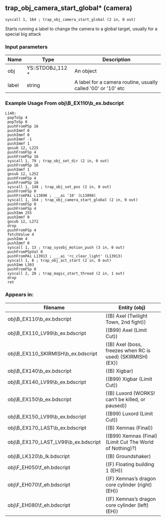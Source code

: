 ## trap_obj_camera_start_global* (camera)

`syscall 1, 164 ; trap_obj_camera_start_global (2 in, 0 out)`

Starts running a label to change the camera to a global target, usually for a special big attack

### Input parameters
| Name | Type | Description
|------|------|------------
| obj   | YS::STDOBJ_112 *   | An object
| label   | string   | A label for a camera routine, usually called '00' or '10' etc


### Example Usage From obj\B_EX110\b_ex.bdscript
```plaintext
L140:
 popToSp 4
 popToSp 0
 pushFromPSp 16
 pushImmf 0
 pushImmf 0
 pushImmf -1
 pushImmf 1
 gosub 12, L225
 pushFromFSp 4
 pushFromPSp 16
 syscall 1, 79 ; trap_obj_set_dir (2 in, 0 out)
 pushFromPSp 16
 pushImmf 1
 gosub 12, L252
 pushFromFSp 4
 pushFromPSp 16
 syscall 1, 148 ; trap_obj_set_pos (2 in, 0 out)
 pushFromFSp 0
 pushFromPAi L13898 ; ___ai '10' (L13898)
 syscall 1, 164 ; trap_obj_camera_start_global (2 in, 0 out)
 pushFromFSp 0
 pushFromFSp 4
 pushImm 255
 pushImmf 0
 gosub 12, L272
 drop 
 pushFromFSp 4
 fetchValue 4
 pushImm 4
 pushImmf 0
 syscall 1, 13 ; trap_sysobj_motion_push (3 in, 0 out)
 pushFromPSpVal 0
 pushFromPAi L13913 ; ___ai 'rc_clear_light' (L13913)
 syscall 1, 8 ; trap_obj_act_start (2 in, 0 out)
 pushImm L303
 pushFromFSp 0
 syscall 2, 20 ; trap_magic_start_thread (2 in, 1 out)
 drop 
 ret
```


### Appears in:
| filename | Entity (obj)
|----------|-------------
| obj\B_EX110\b_ex.bdscript       | ((B) Axel (Twilight Town, 2nd fight))          
| obj\B_EX110_LV99\b_ex.bdscript       | ((B99) Axel (Limit Cut))          
| obj\B_EX110_SKIRMISH\b_ex.bdscript       | ((B) Axel (boss, freezes when RC is used) (SKIRMISH) (EX))          
| obj\B_EX140\b_ex.bdscript       | ((B) Xigbar)          
| obj\B_EX140_LV99\b_ex.bdscript       | ((B99) Xigbar (Limit Cut))          
| obj\B_EX150\b_ex.bdscript       | ((B) Luxord (WORKS! can’t be killed, or paused))          
| obj\B_EX150_LV99\b_ex.bdscript       | ((B99) Luxord (Limit Cut))          
| obj\B_EX170_LAST\b_ex.bdscript       | ((B) Xemnas (Final))          
| obj\B_EX170_LAST_LV99\b_ex.bdscript       | ((B99) Xemnas (Final) (Limit Cut The World of Nothing)?)          
| obj\B_LK120\b_lk.bdscript       | ((B) Groundshaker)          
| obj\F_EH050\f_eh.bdscript       | ((F) Floating building 1 (EH))          
| obj\F_EH070\f_eh.bdscript       | ((F) Xemnas’s dragon core cylinder (right) (EH))          
| obj\F_EH080\f_eh.bdscript       | ((F) Xemnas’s dragon core cylinder (left) (EH))          



